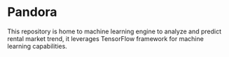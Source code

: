 # Pandora

This repository is home to machine learning engine to analyze and predict rental market trend, it leverages TensorFlow framework for machine learning capabilities.